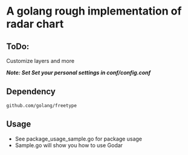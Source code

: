 # A golang rough implementation of radar chart

## ToDo:
Customize layers and more

***Note: Set Set your personal settings in conf/config.conf***

## Dependency 
    github.com/golang/freetype

## Usage

* See package_usage_sample.go for package usage
* Sample.go will show you how to use Godar
